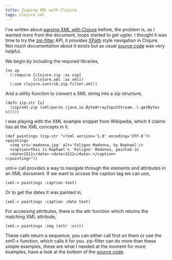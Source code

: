 ```yaml
---
title: Zipping XML with Clojure
tags: clojure xml
---
```


I've written about [parsing XML with
Clojure](/2009/10/10/processing-xml-with-clojure/) before, the problem
is, as I wanted more from the document, loops started to get uglier. I
thought it was time to try the
[zip-filter](http://richhickey.github.com/clojure-contrib/zip-filter-api.html)
API, it provides [XPath](http://en.wikipedia.org/wiki/XPath) style
navigation in Clojure. Not much documentation about it exists but as
usual [source
code](http://github.com/richhickey/clojure-contrib/blob/81b9e71effbaf6aa2945cd684802d87c762cdcdd/src/clojure/contrib/zip_filter/xml.clj#L57)
was very helpful.

We begin by including the required libraries,

    (ns zp
      (:require [clojure.zip :as zip]
                [clojure.xml :as xml])
      (:use clojure.contrib.zip-filter.xml))

And a utility function to convert a XML string into a zip structure,

    (defn zip-str [s]
      (zip/xml-zip (xml/parse (java.io.ByteArrayInputStream. (.getBytes s)))))

I was playing with the XML example snippet from Wikipedia, which it
claims has all the XML concepts in it.

    (def paintings (zip-str "<?xml version='1.0' encoding='UTF-8'?>
    <painting>
      <img src='madonna.jpg' alt='Foligno Madonna, by Raphael'/>
      <caption>This is Raphael's 'Foligno' Madonna, painted in
      <date>1511</date>-<date>1512</date>.</caption>
    </painting>"))


xml-> call provides a way to navigate through the elements and
attributes in an XML document. If we want to access the caption tag we
can use,

    (xml-> paintings :caption text)

Or to get the dates it was painted in,

    (xml-> paintings :caption :date text)

For accessing attributes, there is the attr function which returns the
matching XML attribute,

    (xml-> paintings :img (attr :src))

These calls return a sequence, you can either call first on them or use
the xml1-> function, which calls it for you. zip-filter can do more than
these simple examples, these are what I needed at the moment for more
examples, have a look at the bottom of the [source
code](http://github.com/richhickey/clojure-contrib/blob/81b9e71effbaf6aa2945cd684802d87c762cdcdd/src/clojure/contrib/zip_filter/xml.clj#L57).
